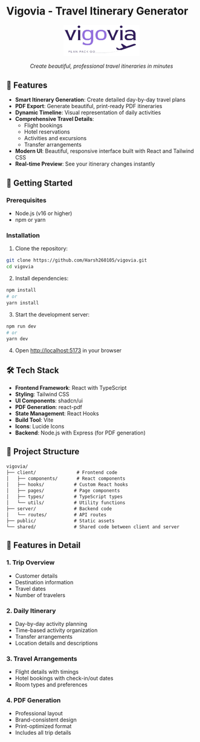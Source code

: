 # Vigovia - Travel Itinerary Generator

<div align="center">
  <img src="public/vigovia-logo-1.png" alt="Vigovia Logo" width="200"/>
  <p><em>Create beautiful, professional travel itineraries in minutes</em></p>
</div>

## 🌟 Features

- **Smart Itinerary Generation**: Create detailed day-by-day travel plans
- **PDF Export**: Generate beautiful, print-ready PDF itineraries
- **Dynamic Timeline**: Visual representation of daily activities
- **Comprehensive Travel Details**: 
  - Flight bookings
  - Hotel reservations
  - Activities and excursions
  - Transfer arrangements
- **Modern UI**: Beautiful, responsive interface built with React and Tailwind CSS
- **Real-time Preview**: See your itinerary changes instantly

## 🚀 Getting Started

### Prerequisites

- Node.js (v16 or higher)
- npm or yarn

### Installation

1. Clone the repository:
```bash
git clone https://github.com/Harsh260105/vigovia.git
cd vigovia
```

2. Install dependencies:
```bash
npm install
# or
yarn install
```

3. Start the development server:
```bash
npm run dev
# or
yarn dev
```

4. Open [http://localhost:5173](http://localhost:5173) in your browser

## 🛠️ Tech Stack

- **Frontend Framework**: React with TypeScript
- **Styling**: Tailwind CSS
- **UI Components**: shadcn/ui
- **PDF Generation**: react-pdf
- **State Management**: React Hooks
- **Build Tool**: Vite
- **Icons**: Lucide Icons
- **Backend**: Node.js with Express (for PDF generation)

## 📁 Project Structure

```
vigovia/
├── client/               # Frontend code
│   ├── components/       # React components
│   ├── hooks/           # Custom React hooks
│   ├── pages/           # Page components
│   ├── types/           # TypeScript types
│   └── utils/           # Utility functions
├── server/              # Backend code
│   └── routes/          # API routes
├── public/              # Static assets
└── shared/              # Shared code between client and server
```

## 🎨 Features in Detail

### 1. Trip Overview
- Customer details
- Destination information
- Travel dates
- Number of travelers

### 2. Daily Itinerary
- Day-by-day activity planning
- Time-based activity organization
- Transfer arrangements
- Location details and descriptions

### 3. Travel Arrangements
- Flight details with timings
- Hotel bookings with check-in/out dates
- Room types and preferences

### 4. PDF Generation
- Professional layout
- Brand-consistent design
- Print-optimized format
- Includes all trip details
